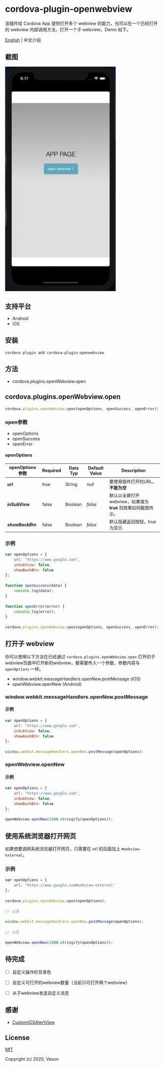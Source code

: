 # cordova-plugin-openwebview

该插件给 Cordova App 提供打开多个 webview 的能力，也可以在一个已经打开的 webview 内部调用方法，打开一个子 webview，Demo 如下。



[English](./README.md) | 中文介绍



## 截图

<img src="res/demo.gif" alt="demo" style="width:360px" />



## 支持平台

- Android
- iOS



## 安装



```
cordova plugin add cordova-plugin-openwebview
```



## 方法

- cordova.plugins.openWebview.open



## cordova.plugins.openWebview.open

```javascript
cordova.plugins.openWebview.open(openOptions, openSuccess, openError);
```



### open参数

- openOptions
- openSuccess
- openError



#### openOptions

| openOptions参数   | Required | Data Typ | Default Value | Description                                                  |
| ----------------- | -------- | -------- | ------------- | ------------------------------------------------------------ |
| ***url***         | true     | String   | *null*        | 要使用插件打开的URL，**不能为空**                            |
| ***inSubView***   | false    | Boolean  | *false*       | 默认以全屏打开webview，如果值为 **true** 则效果如同截图所示。 |
| ***showBackBtn*** | false    | Boolean  | *false*       | 默认隐藏返回按钮，true 为显示.                               |



### 示例

```javascript
var openOptions = {
    url: "https://www.google.com",
    inSubView: false,
    showBackBtn: false
};

function openSuccess(data) {
    console.log(data);
}

function openError(error) {
    console.log(error);
}

cordova.plugins.openWebview.open(openOptions, openSuccess, openError);
```



## 打开子 webview

你可以使用以下方法在已经通过 `cordova.plugins.openWebview.open` 打开的子webview页面中打开新的webview，都需要传入一个参数，参数内容与 `openOptions` 一样。

- window.webkit.messageHandlers.openNew.postMessage (iOS)
- openWebview.openNew (Android)



### window.webkit.messageHandlers.openNew.postMessage

#### 示例

```javascript
var openOptions = {
    url: "https://www.google.com",
    inSubView: false,
    showBackBtn: false
};

window.webkit.messageHandlers.openNew.postMessage(openOptions);
```



### openWebview.openNew

#### 示例

```javascript
var openOptions = {
    url: "https://www.google.com",
    inSubView: false,
    showBackBtn: false
};

openWebview.openNew(JSON.stringify(openOptions));
```



## 使用系统浏览器打开网页

如果想要调用系统浏览器打开网页，只需要在 url 的后面加上 `#webview-external`。

### 示例

```javascript
var openOptions = {
    url: "https://www.google.com#webview-external"
};

cordova.plugins.openWebview.open(openOptions);

// 以及

window.webkit.messageHandlers.openNew.postMessage(openOptions);

// 以及

openWebview.openNew(JSON.stringify(openOptions));
```



## 待完成

- [ ]  自定义操作栏背景色
- [ ]  自定义可打开的webview数量（当前只可打开两个webview）
- [ ]  从子webview发送自定义消息



## 感谢

- [CustomIOSAlertView](https://github.com/wimagguc/ios-custom-alertview) 



## License

[MIT](https://opensource.org/licenses/MIT)

Copyright (c) 2020, Vason